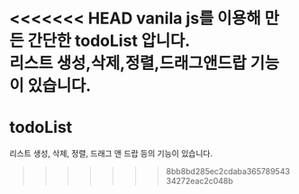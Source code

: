 <<<<<<< HEAD
vanila js를 이용해 만든 간단한 todoList 압니다.<br>
리스트 생성,삭제,정렬,드래그앤드랍 기능이 있습니다.
=======
# todoList

리스트 생성, 삭제, 정렬, 드래그 앤 드랍 등의 기능이 있습니다.
>>>>>>> 8bb8bd285ec2cdaba36578954334272eac2c048b
